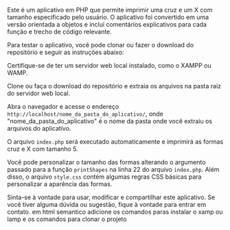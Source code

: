 Este é um aplicativo em PHP que permite imprimir uma cruz e um X com tamanho especificado pelo usuário. O aplicativo foi convertido em uma versão orientada a objetos e inclui comentários explicativos para cada função e trecho de código relevante.

Para testar o aplicativo, você pode clonar ou fazer o download do repositório e seguir as instruções abaixo:

Certifique-se de ter um servidor web local instalado, como o XAMPP ou WAMP.

Clone ou faça o download do repositório e extraia os arquivos na pasta raiz do servidor web local.

Abra o navegador e acesse o endereço <code>http://localhost/nome_da_pasta_do_aplicativo/</code>, onde "nome_da_pasta_do_aplicativo" é o nome da pasta onde você extraiu os arquivos do aplicativo.

O arquivo <code>index.php</code> será executado automaticamente e imprimirá as formas cruz e X com tamanho 5.

Você pode personalizar o tamanho das formas alterando o argumento passado para a função <code>printShapes</code> na linha 22 do arquivo <code>index.php</code>. Além disso, o arquivo <code>style.css</code> contém algumas regras CSS básicas para personalizar a aparência das formas.

Sinta-se à vontade para usar, modificar e compartilhar este aplicativo. Se você tiver alguma dúvida ou sugestão, fique à vontade para entrar em contato. em html semantico adicione os comandos paras instalar o xamp ou lamp e os comandos para clonar o projeto
